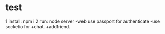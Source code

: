 # test
1 install: npm i
2 run: node server
-web use passport for authenticate
-use socketio for 
+chat.
+addfriend.
